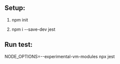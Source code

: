 ## Setup:

1) npm init

2) npm i --save-dev jest

## Run test:

NODE_OPTIONS=--experimental-vm-modules npx jest

